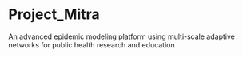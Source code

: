 # Project_Mitra
An advanced epidemic modeling platform using multi-scale adaptive networks for public health research and education
